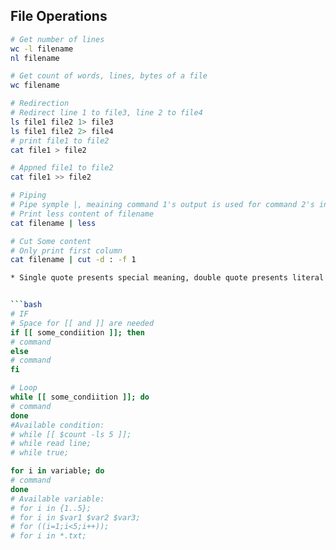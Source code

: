 ## File Operations
```Bash
# Get number of lines
wc -l filename
nl filename

# Get count of words, lines, bytes of a file
wc filename

# Redirection
# Redirect line 1 to file3, line 2 to file4
ls file1 file2 1> file3
ls file1 file2 2> file4
# print file1 to file2
cat file1 > file2 

# Appned file1 to file2
cat file1 >> file2

# Piping
# Pipe symple |, meaining command 1's output is used for command 2's input
# Print less content of filename
cat filename | less

# Cut Some content
# Only print first column
cat filename | cut -d : -f 1

* Single quote presents special meaning, double quote presents literal meaning, except $, \, etc


```bash
# IF
# Space for [[ and ]] are needed
if [[ some_condiition ]]; then
# command
else
# command
fi

# Loop
while [[ some_condiition ]]; do
# command
done
#Available condition:
# while [[ $count -ls 5 ]];
# while read line;
# while true;

for i in variable; do
# command
done
# Available variable:
# for i in {1..5};
# for i in $var1 $var2 $var3;
# for ((i=1;i<5;i++));
# for i in *.txt;
```